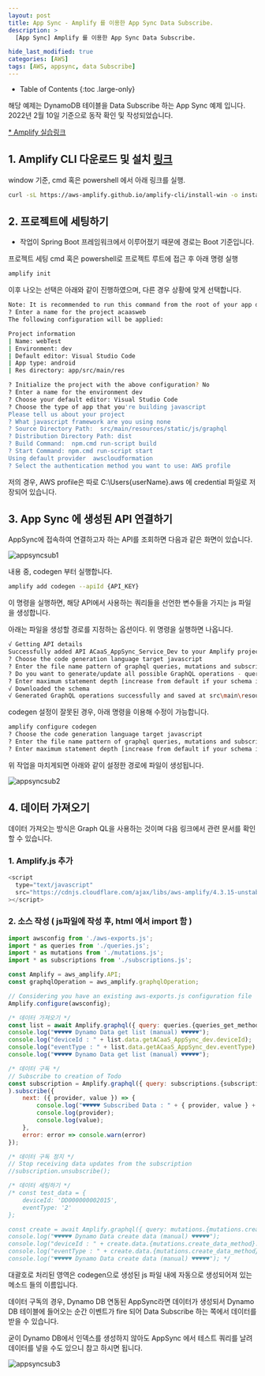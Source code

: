 ```yaml
---
layout: post
title: App Sync - Amplify 를 이용한 App Sync Data Subscribe.
description: >
  [App Sync] Amplify 를 이용한 App Sync Data Subscribe.

hide_last_modified: true
categories: [AWS]
tags: [AWS, appsync, data Subscribe]
---
```


- Table of Contents
{:toc .large-only}

해당 예제는 DynamoDB 테이블을 Data Subscribe 하는 App Sync 예제 입니다.
2022년 2월 10일 기준으로 동작 확인 및 작성되었습니다.

[\* Amplify 실습링크](https://docs.amplify.aws/start/q/integration/js/)

## 1. Amplify CLI 다운로드 및 설치 [링크](https://docs.amplify.aws/cli/start/install/)

window 기준, cmd 혹은 powershell 에서 아래 링크를 실행.

```bash
curl -sL https://aws-amplify.github.io/amplify-cli/install-win -o install.cmd && install.cmd
```

## 2. 프로젝트에 세팅하기

- 작업이 Spring Boot 프레임워크에서 이루어졌기 때문에 경로는 Boot 기준입니다.

프로젝트 세팅
cmd 혹은 powershell로 프로젝트 루트에 접근 후 아래 명령 실행

```bash
amplify init
```

이후 나오는 선택은 아래와 같이 진행하였으며, 다른 경우 상황에 맞게 선택합니다.

```bash
Note: It is recommended to run this command from the root of your app directory
? Enter a name for the project acaasweb
The following configuration will be applied:

Project information
| Name: webTest
| Environment: dev
| Default editor: Visual Studio Code
| App type: android
| Res directory: app/src/main/res

? Initialize the project with the above configuration? No
? Enter a name for the environment dev
? Choose your default editor: Visual Studio Code
? Choose the type of app that you're building javascript
Please tell us about your project
? What javascript framework are you using none
? Source Directory Path:  src/main/resources/static/js/graphql
? Distribution Directory Path: dist
? Build Command:  npm.cmd run-script build
? Start Command: npm.cmd run-script start
Using default provider  awscloudformation
? Select the authentication method you want to use: AWS profile
```

저의 경우, AWS profile은 따로 C:\Users\{userName}\.aws 에 credential 파일로 저장되어 있습니다.

## 3. App Sync 에 생성된 API 연결하기

AppSync에 접속하여 연결하고자 하는 API를 조회하면 다음과 같은 화면이 있습니다.

![appsyncsub1](/assets/img/AWS/appsyncsub1.png)

내용 중, codegen 부터 실행합니다.

```bash
amplify add codegen --apiId {API_KEY}
```

이 명령을 실행하면, 해당 API에서 사용하는 쿼리들을 선언한 변수들을 가지는 js 파일을 생성합니다.

아래는 파일을 생성할 경로를 지정하는 옵션이다. 위 명령을 실행하면 나옵니다.

```bash
√ Getting API details
Successfully added API ACaaS_AppSync_Service_Dev to your Amplify project
? Choose the code generation language target javascript
? Enter the file name pattern of graphql queries, mutations and subscriptions src/main/resources/static/js/graphql/**/*.js
? Do you want to generate/update all possible GraphQL operations - queries, mutations and subscriptions Yes
? Enter maximum statement depth [increase from default if your schema is deeply nested] 2
√ Downloaded the schema
√ Generated GraphQL operations successfully and saved at src\main\resources\static\js\graphql
```

codegen 설정이 잘못된 경우, 아래 명령을 이용해 수정이 가능합니다.

```bash
amplify configure codegen
? Choose the code generation language target javascript
? Enter the file name pattern of graphql queries, mutations and subscriptions src/main/resources/static/js/graphQL/*.js
? Enter maximum statement depth [increase from default if your schema is deeply nested] 2
```

위 작업을 마치게되면 아래와 같이 설정한 경로에 파일이 생성됩니다.

![appsyncsub2](/assets/img/AWS/appsyncsub2.png)

## 4. 데이터 가져오기

데이터 가져오는 방식은 Graph QL을 사용하는 것이며 다음 링크에서 관련 문서를 확인할 수 있습니다.

### 1. Amplify.js 추가

```js
<script
  type="text/javascript"
  src="https://cdnjs.cloudflare.com/ajax/libs/aws-amplify/4.3.15-unstable.1/aws-amplify.js"
></script>
```

### 2. 소스 작성 ( js파일에 작성 후, html 에서 import 함 )

```js
import awsconfig from './aws-exports.js';
import * as queries from './queries.js';
import * as mutations from './mutations.js';
import * as subscriptions from './subscriptions.js';

const Amplify = aws_amplify.API;
const graphqlOperation = aws_amplify.graphqlOperation;

// Considering you have an existing aws-exports.js configuration file
Amplify.configure(awsconfig);

/* 데이터 가져오기 */
const list = await Amplify.graphql({ query: queries.{queries_get_method}, variables: { deviceId: 'DD000000002010', eventType: '1' } });
console.log("♥♥♥♥♥ Dynamo Data get list (manual) ♥♥♥♥♥");
console.log("deviceId : " + list.data.getACaaS_AppSync_dev.deviceId);
console.log("eventType : " + list.data.getACaaS_AppSync_dev.eventType);
console.log("♥♥♥♥♥ Dynamo Data get list (manual) ♥♥♥♥♥");

/* 데이터 구독 */
// Subscribe to creation of Todo
const subscription = Amplify.graphql({ query: subscriptions.{subscriptions_on_create_method}, variables: { deviceId: 'DD000000002010', eventType: '3' } }
).subscribe({
    next: ({ provider, value }) => {
        console.log("♥♥♥♥♥ Subscribed Data : " + { provider, value } + " ♥♥♥♥♥")
        console.log(provider);
        console.log(value);
    },
    error: error => console.warn(error)
});

/* 데이터 구독 정지 */
// Stop receiving data updates from the subscription
//subscription.unsubscribe();

/* 데이터 세팅하기 */
/* const test_data = {
    deviceId: 'DD000000002015',
    eventType: '2'
};

const create = await Amplify.graphql({ query: mutations.{mutations.create_data_method}, variables: { input: test_data } });
console.log("♥♥♥♥♥ Dynamo Data create data (manual) ♥♥♥♥♥");
console.log("deviceId : " + create.data.{mutations.create_data_method}.deviceId);
console.log("eventType : " + create.data.{mutations.create_data_method}.eventType);
console.log("♥♥♥♥♥ Dynamo Data create data (manual) ♥♥♥♥♥"); */
```

대괄호로 처리된 영역은 codegen으로 생성된 js 파일 내에 자동으로 생성되어져 있는 메소드 들의 이름입니다.

데이터 구독의 경우, Dynamo DB 연동된 AppSync라면 데이터가 생성되서 Dynamo DB 테이블에 들어오는 순간 이벤트가 fire 되어 Data Subscribe 하는 쪽에서 데이터를 받을 수 있습니다.

굳이 Dynamo DB에서 인덱스를 생성하지 않아도 AppSync 에서 테스트 쿼리를 날려 데이터를 넣을 수도 있으니 참고 하시면 됩니다.

![appsyncsub3](/assets/img/AWS/appsyncsub3.png)
